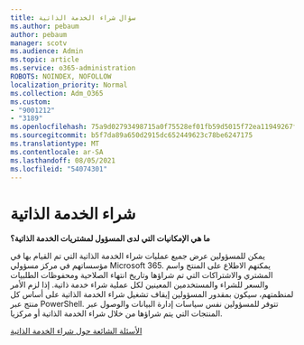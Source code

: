 ```yaml
---
title: سؤال شراء الخدمة الذاتية
ms.author: pebaum
author: pebaum
manager: scotv
ms.audience: Admin
ms.topic: article
ms.service: o365-administration
ROBOTS: NOINDEX, NOFOLLOW
localization_priority: Normal
ms.collection: Adm_O365
ms.custom:
- "9001212"
- "3189"
ms.openlocfilehash: 75a9d02793498715a0f75528ef01fb59d5015f72ea11949267f2a7d36ff19550
ms.sourcegitcommit: b5f7da89a650d2915dc652449623c78be6247175
ms.translationtype: MT
ms.contentlocale: ar-SA
ms.lasthandoff: 08/05/2021
ms.locfileid: "54074301"
---
```

# <a name="self-service-purchase"></a>شراء الخدمة الذاتية

**ما هي الإمكانيات التي لدى المسؤول لمشتريات الخدمة الذاتية؟**

يمكن للمسؤولين عرض جميع عمليات شراء الخدمة الذاتية التي تم القيام بها في مؤسساتهم في مركز مسؤولي Microsoft 365. يمكنهم الاطلاع على المنتج واسم المشتري والاشتراكات التي تم شراؤها وتاريخ انتهاء الصلاحية ومحفوظات الطلبيات والسعر للشراء والمستخدمين المعينين لكل عملية شراء خدمة ذاتية.  إذا لزم الأمر لمنظمتهم، سيكون بمقدور المسؤولين إيقاف تشغيل شراء الخدمة الذاتية على أساس كل منتج عبر PowerShell.  تتوفر للمسؤولين نفس سياسات إدارة البيانات والوصول عبر المنتجات التي يتم شراؤها من خلال شراء الخدمة الذاتية أو مركزيا.

[الأسئلة الشائعة حول شراء الخدمة الذاتية](https://aka.ms/self-service-purchase-faq)

